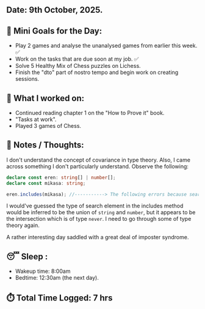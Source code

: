 ## Date: 9th October, 2025.

## 🎯 Mini Goals for the Day:
- Play 2 games and analyse the unanalysed games from earlier this week. ✅
- Work on the tasks that are due soon at my job. ✅
- Solve 5 Healthy Mix of Chess puzzles on Lichess.
- Finish the "dto" part of nostro tempo and begin work on creating sessions.
## 📖 What I worked on:
- Continued reading chapter 1 on the "How to Prove it" book.
- "Tasks at work".
- Played 3 games of Chess.
## 📝 Notes / Thoughts:
I don't understand the concept of covariance in type theory. Also, I came across something I don't particularly understand. Observe the following:

``` ts
declare const eren: string[] | number[];
declare const mikasa: string;

eren.includes(mikasa); //-----------> The following errors because searchElement in the includes method is now of type `never`. 
```

I would've guessed the type of search element in the includes method would be inferred to be the union of `string` and `number`, but it appears to be the intersection which is of type `never`. I need to go through some of type theory again.

A rather interesting day saddled with a great deal of imposter syndrome. 

## 😴 Sleep :
- Wakeup time: 8:00am
- Bedtime: 12:30am (the next day).
## ⏱️ Total Time Logged:  7 hrs